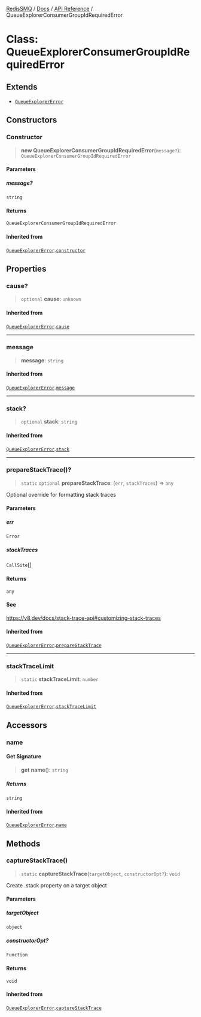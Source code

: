[RedisSMQ](../../../README.md) / [Docs](../../README.md) / [API Reference](../README.md) / QueueExplorerConsumerGroupIdRequiredError

# Class: QueueExplorerConsumerGroupIdRequiredError

## Extends

- [`QueueExplorerError`](QueueExplorerError.md)

## Constructors

### Constructor

> **new QueueExplorerConsumerGroupIdRequiredError**(`message?`): `QueueExplorerConsumerGroupIdRequiredError`

#### Parameters

##### message?

`string`

#### Returns

`QueueExplorerConsumerGroupIdRequiredError`

#### Inherited from

[`QueueExplorerError`](QueueExplorerError.md).[`constructor`](QueueExplorerError.md#constructor)

## Properties

### cause?

> `optional` **cause**: `unknown`

#### Inherited from

[`QueueExplorerError`](QueueExplorerError.md).[`cause`](QueueExplorerError.md#cause)

***

### message

> **message**: `string`

#### Inherited from

[`QueueExplorerError`](QueueExplorerError.md).[`message`](QueueExplorerError.md#message)

***

### stack?

> `optional` **stack**: `string`

#### Inherited from

[`QueueExplorerError`](QueueExplorerError.md).[`stack`](QueueExplorerError.md#stack)

***

### prepareStackTrace()?

> `static` `optional` **prepareStackTrace**: (`err`, `stackTraces`) => `any`

Optional override for formatting stack traces

#### Parameters

##### err

`Error`

##### stackTraces

`CallSite`[]

#### Returns

`any`

#### See

https://v8.dev/docs/stack-trace-api#customizing-stack-traces

#### Inherited from

[`QueueExplorerError`](QueueExplorerError.md).[`prepareStackTrace`](QueueExplorerError.md#preparestacktrace)

***

### stackTraceLimit

> `static` **stackTraceLimit**: `number`

#### Inherited from

[`QueueExplorerError`](QueueExplorerError.md).[`stackTraceLimit`](QueueExplorerError.md#stacktracelimit)

## Accessors

### name

#### Get Signature

> **get** **name**(): `string`

##### Returns

`string`

#### Inherited from

[`QueueExplorerError`](QueueExplorerError.md).[`name`](QueueExplorerError.md#name)

## Methods

### captureStackTrace()

> `static` **captureStackTrace**(`targetObject`, `constructorOpt?`): `void`

Create .stack property on a target object

#### Parameters

##### targetObject

`object`

##### constructorOpt?

`Function`

#### Returns

`void`

#### Inherited from

[`QueueExplorerError`](QueueExplorerError.md).[`captureStackTrace`](QueueExplorerError.md#capturestacktrace)
